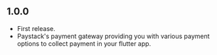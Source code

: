 ## 1.0.0

* First release.
* Paystack's payment gateway providing you with various payment options to collect payment in your flutter app.
